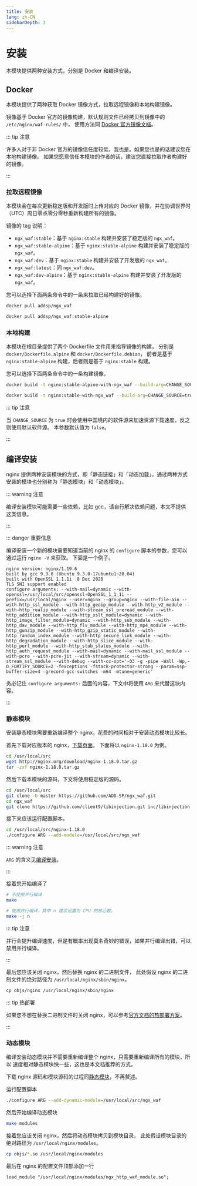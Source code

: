 ```yaml
---
title: 安装
lang: zh-CN
sidebarDepth: 3
---
```


# 安装

本模块提供两种安装方式，分别是 Docker 和编译安装。

## Docker

本模块提供了两种获取 Docker 镜像方式，拉取远程镜像和本地构建镜像。

镜像基于 Docker 官方的镜像构建，默认规则文件已经拷贝到镜像中的 `/etc/nginx/waf-rules/` 中，
使用方法同 [Docker 官方镜像文档](https://hub.docker.com/_/nginx/)。

::: tip 注意

许多人对于非 Docker 官方的镜像信任度较低，我也是。如果您也是的话建议您在本地构建镜像。
如果您愿意信任本模块的作者的话，建议您直接拉取作者构建好的镜像。

:::

### 拉取远程镜像

本模块会在每次更新稳定版和开发版时上传对应的 Docker 镜像，并在协调世界时（UTC）周日零点零分零秒重新构建所有的镜像。

镜像的 tag 说明：

* `ngx_waf:stable`：基于 `nginx:stable` 构建并安装了稳定版的 `ngx_waf`。
* `ngx_waf:stable-alpine`：基于 `nginx:stable-alpine` 构建并安装了稳定版的 `ngx_waf`。
* `ngx_waf:dev`：基于 `nginx:stable` 构建并安装了开发版的 `ngx_waf`。
* `ngx_waf:latest`：同 `ngx_waf:dev`。
* `ngx_waf:dev-alpine`：基于 `nginx:stable-alpine` 构建并安装了开发版的 `ngx_waf`。


您可以选择下面两条命令中的一条来拉取已经构建好的镜像。

```sh
docker pull addsp/ngx_waf

docker pull addsp/ngx_waf:stable-alpine
```

### 本地构建

本模块在根目录提供了两个 Dockerfile 文件用来指导镜像的构建，
分别是 `docker/Dockerfile.alpine` 和 `docker/Dockerfile.debian`，
前者是基于 `nginx:stable-alpine` 构建，后者则是基于 `nginx:stable` 构建。

您可以选择下面两条命令中的一条构建镜像。

```sh
docker build -t nginx:stable-alpine-with-ngx_waf --build-arg=CHANGE_SOURCE=true -f docker/Dockerfile.alpine .

docker build -t nginx:stable-with-ngx_waf --build-arg=CHANGE_SOURCE=true -f docker/Dockerfile.debian .
```

::: tip 注意

当 `CHANGE_SOURCE` 为 `true` 时会使用中国境内的软件源来加速资源下载速度，反之则使用默认软件源。
本参数默认值为 `false`。

:::

## 编译安装

nginx 提供两种安装模块的方式，即「静态链接」和「动态加载」，通过两种方式安装的模块也分别称为「静态模块」和「动态模块」。

::: warning 注意

编译安装模块可能需要一些依赖，比如 gcc，请自行解决依赖问题，本文不提供这类信息。

:::

::: danger 重要信息

编译安装一个新的模块需要知道当前的 nginx 的 `configure` 脚本的参数，您可以通过运行 `nginx -V` 来获取。
下面是一个例子。

```
nginx version: nginx/1.19.6
built by gcc 9.3.0 (Ubuntu 9.3.0-17ubuntu1~20.04)
built with OpenSSL 1.1.1i  8 Dec 2020
TLS SNI support enabled
configure arguments: --with-mail=dynamic --with-openssl=/usr/local/src/openssl-OpenSSL_1_1_1i --prefix=/usr/local/nginx --user=nginx --group=nginx --with-file-aio --with-http_ssl_module --with-http_geoip_module --with-http_v2_module --with-http_realip_module --with-stream_ssl_preread_module --with-http_addition_module --with-http_xslt_module=dynamic --with-http_image_filter_module=dynamic --with-http_sub_module --with-http_dav_module --with-http_flv_module --with-http_mp4_module --with-http_gunzip_module --with-http_gzip_static_module --with-http_random_index_module --with-http_secure_link_module --with-http_degradation_module --with-http_slice_module --with-http_perl_module --with-http_stub_status_module --with-http_auth_request_module --with-mail=dynamic --with-mail_ssl_module --with-pcre --with-pcre-jit --with-stream=dynamic --with-stream_ssl_module --with-debug --with-cc-opt='-O3 -g -pipe -Wall -Wp,-D_FORTIFY_SOURCE=2 -fexceptions -fstack-protector-strong --param=ssp-buffer-size=4 -grecord-gcc-switches -m64 -mtune=generic'
```

务必记住 `configure arguments:` 后面的内容，下文中将使用 `ARG` 来代替这块内容。

:::

### 静态模块

安装静态模块需要重新编译整个 nginx，花费的时间相对于安装动态模块比较长。

首先下载对应版本的 nginx，[下载页面](http://nginx.org/en/download.html)。
下面将以 `nginx-1.18.0` 为例。

```sh
cd /usr/local/src
wget http://nginx.org/download/nginx-1.18.0.tar.gz
tar -zxf nginx-1.18.0.tar.gz
```

然后下载本模块的源码，下文将使用稳定版的源码。

```sh
cd /usr/local/src
git clone -b master https://github.com/ADD-SP/ngx_waf.git
cd ngx_waf
git clone https://github.com/client9/libinjection.git inc/libinjection
```

接下来应该运行配置脚本。

```sh
cd /usr/local/src/nginx-1.18.0
./configure ARG --add-module=/usr/local/src/ngx_waf
```

::: warning 注意

`ARG` 的含义见[编译安装](#编译安装)。

:::

接着您开始编译了

```sh
# 不使用并行编译
make

# 使用并行编译，其中 n 建议设置为 CPU 的核心数。
make -j n
```

::: tip 注意

并行会提升编译速度，但是有概率出现莫名奇妙的错误，如果并行编译出错，可以禁用并行编译。

:::

最后您应该关闭 nginx，然后替换 nginx 的二进制文件，
此处假设 nginx 的二进制文件的绝对路径为 `/usr/local/nginx/sbin/nginx`。

```sh
cp objs/nginx /usr/local/nginx/sbin/nginx
```

::: tip 热部署

如果您不想在替换二进制文件时关闭 nginx，可以参考[官方文档的热部署方案](http://nginx.org/en/docs/control.html)。

:::

### 动态模块

编译安装动态模块并不需要重新编译整个 nginx，只需要重新编译所有的模块，所以
速度相对静态模块快一些，这也是本文档推荐的方式。

下载 nginx 源码和模块源码的过程同[静态模块](#静态模块)，不再赘述。

运行配置脚本

```sh
./configure ARG --add-dynamic-module=/usr/local/src/ngx_waf
```

然后开始编译动态模块

```sh
make modules
```

接着您应该关闭 nginx，然后将动态模块拷贝到模块目录，
此处假设模块目录的绝对路径为 `/usr/local/nginx/modules`。

```sh
cp objs/*.so /usr/local/nginx/modules
```

最后在 nginx 的配置文件顶部添加一行
```vim
load_module "/usr/local/nginx/modules/ngx_http_waf_module.so";
```